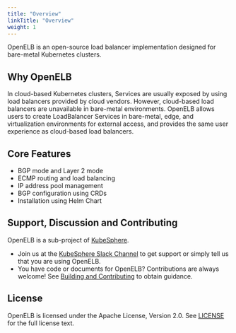 ```yaml
---
title: "Overview"
linkTitle: "Overview"
weight: 1
---
```


OpenELB is an open-source load balancer implementation designed for bare-metal Kubernetes clusters.

## Why OpenELB

In cloud-based Kubernetes clusters, Services are usually exposed by using load balancers provided by cloud vendors. However, cloud-based load balancers are unavailable in bare-metal environments. OpenELB allows users to create LoadBalancer Services in bare-metal, edge, and virtualization environments for external access, and provides the same user experience as cloud-based load balancers.

## Core Features

- BGP mode and Layer 2 mode
- ECMP routing and load balancing
- IP address pool management
- BGP configuration using CRDs
- Installation using Helm Chart

## Support, Discussion and Contributing

OpenELB is a sub-project of [KubeSphere](https://github.com/kubesphere).

* Join us at the [KubeSphere Slack Channel](https://kubesphere.slack.com/join/shared_invite/enQtNTE3MDIxNzUxNzQ0LTZkNTdkYWNiYTVkMTM5ZThhODY1MjAyZmVlYWEwZmQ3ODQ1NmM1MGVkNWEzZTRhNzk0MzM5MmY4NDc3ZWVhMjE#/) to get support or simply tell us that you are using OpenELB.
* You have code or documents for OpenELB? Contributions are always welcome! See [Building and Contributing](/docs/building-and-contributing/) to obtain guidance.

## License

OpenELB is licensed under the Apache License, Version 2.0. See [LICENSE](https://github.com/kubesphere/porter/blob/master/LICENSE) for the full license text.